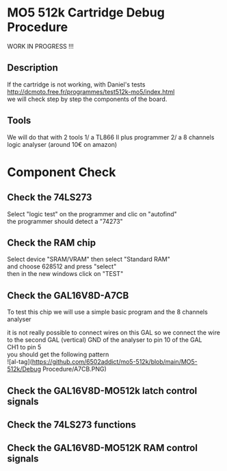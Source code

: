 # MO5 512k Cartridge Debug Procedure
WORK IN PROGRESS !!!
<br>
## Description
If the cartridge is not working, with Daniel's tests
<br>
http://dcmoto.free.fr/programmes/test512k-mo5/index.html
<br>
we will check step by step  the components of the board.

## Tools
We will do that with 2 tools
1/  a TL866 II plus programmer
2/  a 8 channels logic analyser  (around 10€ on amazon)

# Component Check

## Check the 74LS273
Select "logic test" on the programmer and clic on "autofind"
<br>
the programmer should detect a "74273"

## Check the RAM chip
Select device "SRAM/VRAM" then select "Standard RAM"
<br>
and choose 628512 and press "select"
<br>
then in the new windows click on "TEST"
<br>

## Check the GAL16V8D-A7CB
To test this chip we will use a simple basic program
and the 8 channels analyser

it is not really possible to connect wires on this GAL
so we connect the wire to the second GAL  (vertical)
GND of the analyser to pin 10 of the GAL<br>
CH1 to pin 5
<br>
you should get the following pattern
<br>
![al-tag](https://github.com/6502addict/mo5-512k/blob/main/MO5-512k/Debug Procedure/A7CB.PNG)
<br>


## Check the GAL16V8D-MO512k latch control signals

## Check the 74LS273 functions


## Check the GAL16V8D-MO512K RAM control signals
